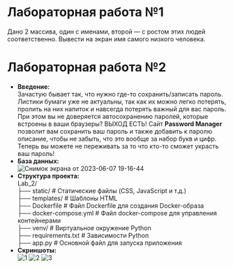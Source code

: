 # Лабораторная работа №1
Дано 2 массива, один с именами, второй — с ростом этих людей соответственно. Вывести на экран имя самого низкого человека.
# Лабораторная работа №2
* **Введение:**<br>
Зачастую бывает так, что нужно где-то сохранить/записать пароль. Листики бумаги уже не актуальны, так как их можно легко потерять,
пролить на них напиток и навсегда потерять важный для вас пароль. При этом вы не доверяется автосохранению паролей, которые встроены в ваши браузеры?
ВЫХОД ЕСТЬ!
Сайт **Password Manager** позволит вам сохранить ваш пароль и также добавить к паролю описание, чтобы не забыть, что это вообще за набор букв и цифр.
Теперь вы можете не переживать за то что кто-то сможет украсть ваш пароль!
* **База данных:**<br>
![Снимок экрана от 2023-06-07 19-16-44](https://github.com/molodoymaxim/DaSWA/assets/103942325/ad0f1aea-46b0-4d78-8028-0ad10fc67e08)
* **Структура проекта:**<br>
Lab_2/<br>
    ├── static/               # Статические файлы (CSS, JavaScript и т.д.)<br>
    ├── templates/            # Шаблоны HTML<br>
    ├── Dockerfile            # Файл Dockerfile для создания Docker-образа<br>
    ├── docker-compose.yml    # Файл docker-compose для управления контейнерами<br>
    ├── venv/                 # Виртуальное окружение Python<br>
    ├── requirements.txt      # Зависимости Python<br>
    ├── app.py                # Основной файл для запуска приложения<br>
* **Скриншоты:**<br>
![1](https://github.com/molodoymaxim/DaSWA/assets/103942325/d2456efd-44c6-42f1-b4a7-ed70cc3109e7)
![2](https://github.com/molodoymaxim/DaSWA/assets/103942325/c467d54f-db37-4d31-b86c-c20613e80e2a)
![3](https://github.com/molodoymaxim/DaSWA/assets/103942325/619f90d6-6cba-4b51-814e-4d8d5876e3d4)
